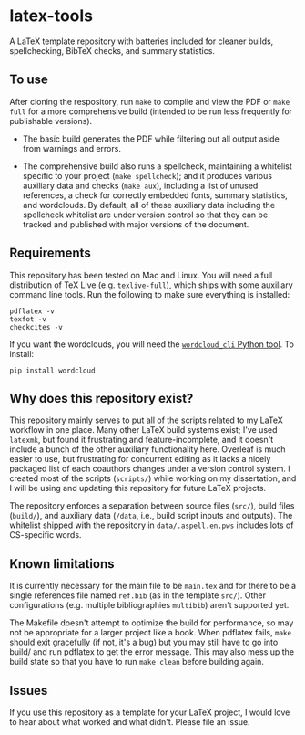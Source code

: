 # latex-tools

A LaTeX template repository with batteries included for cleaner builds, spellchecking, BibTeX checks, and summary statistics.

## To use

After cloning the respository, run `make` to compile and view the PDF or `make full` for a more comprehensive build (intended to be run less frequently for publishable versions).

- The basic build generates the PDF while filtering out all output aside from warnings and errors.

- The comprehensive build also runs a spellcheck, maintaining a whitelist specific to your project (`make spellcheck`); and it produces various auxiliary data and checks (`make aux`), including a list of unused references, a check for correctly embedded fonts, summary statistics, and wordclouds.
By default, all of these auxiliary data including the spellcheck whitelist are under version control so that they can be tracked and published with major versions of the document.

## Requirements

This repository has been tested on Mac and Linux.
You will need a full distribution of TeX Live (e.g. `texlive-full`), which ships with some auxiliary command line tools. Run the following to make sure everything is installed:
```
pdflatex -v
texfot -v
checkcites -v
```

If you want the wordclouds, you will need the [`wordcloud_cli` Python tool](https://github.com/amueller/word_cloud). To install:
```
pip install wordcloud
```

## Why does this repository exist?

This repository mainly serves to put all of the scripts related to my LaTeX workflow in one place. Many other LaTeX build systems exist; I've used `latexmk`, but found it frustrating and feature-incomplete, and it doesn't include a bunch of the other auxiliary functionality here. Overleaf is much easier to use, but frustrating for concurrent editing as it lacks a nicely packaged list of each coauthors changes under a version control system.
I created most of the scripts (`scripts/`) while working on my dissertation, and I will be using and updating this repository for future LaTeX projects.

The repository enforces a separation between source files (`src/`), build files (`build/`), and auxiliary data (`/data`, i.e., build script inputs and outputs).
The whitelist shipped with the repository in `data/.aspell.en.pws` includes lots of CS-specific words.

## Known limitations

It is currently necessary for the main file to be `main.tex` and for there to be a single references file named `ref.bib` (as in the template `src/`).
Other configurations (e.g. multiple bibliographies `multibib`) aren't supported yet.

The Makefile doesn't attempt to optimize the build for performance, so may not be appropriate for a larger project like a book.
When pdflatex fails, `make` should exit gracefully (if not, it's a bug) but you may still have to go into build/ and run pdflatex to get the error message. This may also mess up the build state so that you have to run `make clean` before building again.

## Issues

If you use this repository as a template for your LaTeX project, I would love to hear about what worked and what didn't. Please file an issue.
